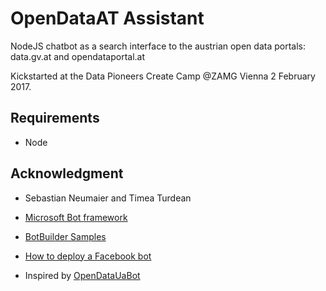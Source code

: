 # OpenDataAT Assistant
NodeJS chatbot as a search interface to the austrian open data portals: data.gv.at and opendataportal.at

Kickstarted at the Data Pioneers Create Camp @ZAMG Vienna 2 February 2017.

## Requirements

* Node

## Acknowledgment

* Sebastian Neumaier and Timea Turdean

* [Microsoft Bot framework](https://docs.botframework.com/en-us/node/builder/overview/#navtitle)

* [BotBuilder Samples](https://github.com/Microsoft/BotBuilder-Samples/tree/master/Node/demo-Search)

* [How to deploy a Facebook bot](https://medium.com/@igougi.ui/how-to-deploy-a-facebook-bot-2b8c4f4e7eae#.b8kfiw1b0)

* Inspired by [OpenDataUaBot](https://opendatabot.com/en)
